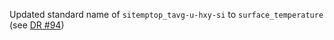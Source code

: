 Updated standard name of `sitemptop_tavg-u-hxy-si` to `surface_temperature` (see [DR #94](https://github.com/CMIP-Data-Request/Harmonised-Public-Consultation/issues/94))
